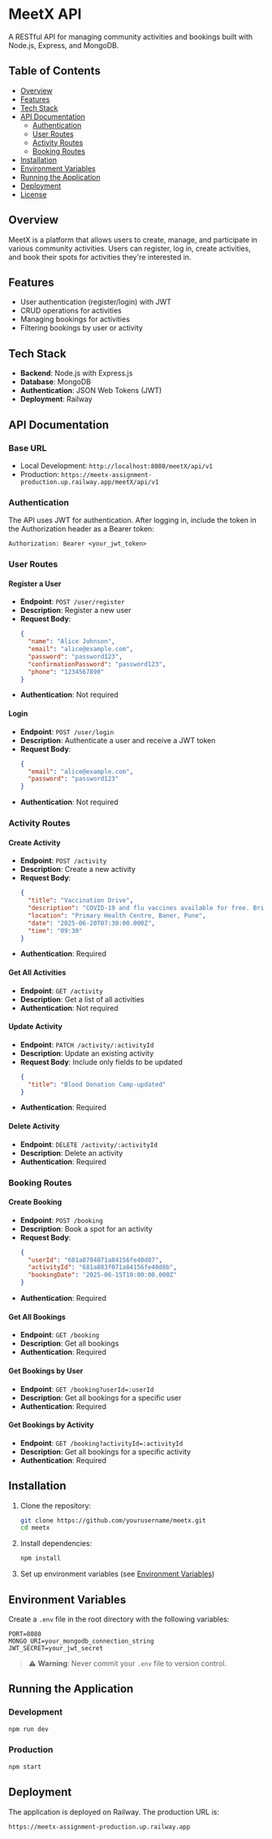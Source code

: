 # MeetX API

A RESTful API for managing community activities and bookings built with Node.js, Express, and MongoDB.

## Table of Contents

- [Overview](#overview)
- [Features](#features)
- [Tech Stack](#tech-stack)
- [API Documentation](#api-documentation)
  - [Authentication](#authentication)
  - [User Routes](#user-routes)
  - [Activity Routes](#activity-routes)
  - [Booking Routes](#booking-routes)
- [Installation](#installation)
- [Environment Variables](#environment-variables)
- [Running the Application](#running-the-application)
- [Deployment](#deployment)
- [License](#license)

## Overview

MeetX is a platform that allows users to create, manage, and participate in various community activities. Users can register, log in, create activities, and book their spots for activities they're interested in.

## Features

- User authentication (register/login) with JWT
- CRUD operations for activities
- Managing bookings for activities
- Filtering bookings by user or activity

## Tech Stack

- **Backend**: Node.js with Express.js
- **Database**: MongoDB
- **Authentication**: JSON Web Tokens (JWT)
- **Deployment**: Railway

## API Documentation

### Base URL

- Local Development: `http://localhost:8080/meetX/api/v1`
- Production: `https://meetx-assignment-production.up.railway.app/meetX/api/v1`

### Authentication

The API uses JWT for authentication. After logging in, include the token in the Authorization header as a Bearer token:

```
Authorization: Bearer <your_jwt_token>
```

### User Routes

#### Register a User

- **Endpoint**: `POST /user/register`
- **Description**: Register a new user
- **Request Body**:
  ```json
  {
    "name": "Alice Johnson",
    "email": "alice@example.com",
    "password": "password123",
    "confirmationPassword": "password123",
    "phone": "1234567890"
  }
  ```
- **Authentication**: Not required

#### Login

- **Endpoint**: `POST /user/login`
- **Description**: Authenticate a user and receive a JWT token
- **Request Body**:
  ```json
  {
    "email": "alice@example.com",
    "password": "password123"
  }
  ```
- **Authentication**: Not required

### Activity Routes

#### Create Activity

- **Endpoint**: `POST /activity`
- **Description**: Create a new activity
- **Request Body**:
  ```json
  {
    "title": "Vaccination Drive",
    "description": "COVID-19 and flu vaccines available for free. Bring your ID card.",
    "location": "Primary Health Centre, Baner, Pune",
    "date": "2025-06-20T07:30:00.000Z",
    "time": "09:30"
  }
  ```
- **Authentication**: Required

#### Get All Activities

- **Endpoint**: `GET /activity`
- **Description**: Get a list of all activities
- **Authentication**: Not required

#### Update Activity

- **Endpoint**: `PATCH /activity/:activityId`
- **Description**: Update an existing activity
- **Request Body**: Include only fields to be updated
  ```json
  {
    "title": "Blood Donation Camp-updated"
  }
  ```
- **Authentication**: Required

#### Delete Activity

- **Endpoint**: `DELETE /activity/:activityId`
- **Description**: Delete an activity
- **Authentication**: Required

### Booking Routes

#### Create Booking

- **Endpoint**: `POST /booking`
- **Description**: Book a spot for an activity
- **Request Body**:
  ```json
  {
    "userId": "681a8794071a84156fe40d87",
    "activityId": "681a883f071a84156fe40d8b",
    "bookingDate": "2025-06-15T10:00:00.000Z"
  }
  ```
- **Authentication**: Required

#### Get All Bookings

- **Endpoint**: `GET /booking`
- **Description**: Get all bookings
- **Authentication**: Required

#### Get Bookings by User

- **Endpoint**: `GET /booking?userId=:userId`
- **Description**: Get all bookings for a specific user
- **Authentication**: Required

#### Get Bookings by Activity

- **Endpoint**: `GET /booking?activityId=:activityId`
- **Description**: Get all bookings for a specific activity
- **Authentication**: Required

## Installation

1. Clone the repository:
   ```bash
   git clone https://github.com/yourusername/meetx.git
   cd meetx
   ```

2. Install dependencies:
   ```bash
   npm install
   ```

3. Set up environment variables (see [Environment Variables](#environment-variables))

## Environment Variables

Create a `.env` file in the root directory with the following variables:

```
PORT=8080
MONGO_URI=your_mongodb_connection_string
JWT_SECRET=your_jwt_secret
```

> ⚠️ **Warning**: Never commit your `.env` file to version control.

## Running the Application

### Development

```bash
npm run dev
```

### Production

```bash
npm start
```

## Deployment

The application is deployed on Railway. The production URL is:

```
https://meetx-assignment-production.up.railway.app
```



